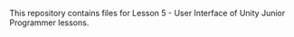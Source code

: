 This repository contains files for Lesson 5 - User Interface of Unity Junior Programmer lessons. 


